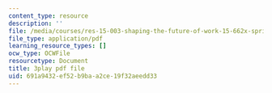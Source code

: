 ```yaml
---
content_type: resource
description: ''
file: /media/courses/res-15-003-shaping-the-future-of-work-15-662x-spring-2016/691a9432ef52b9baa2ce19f32aeedd33_d5chZ4A54DI.pdf
file_type: application/pdf
learning_resource_types: []
ocw_type: OCWFile
resourcetype: Document
title: 3play pdf file
uid: 691a9432-ef52-b9ba-a2ce-19f32aeedd33
---
```

